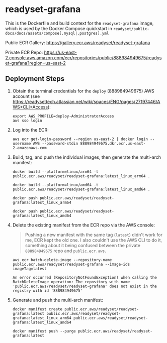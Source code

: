 # readyset-grafana

This is the Dockerfile and build context for the `readyset-grafana` image, which is used by the Docker Compose quickstart in `readyset/public-docs/docs/assets/compose[.mysql|.postgres].yml`

Public ECR Gallery:
https://gallery.ecr.aws/readyset/readyset-grafana

Private ECR Repo:
https://us-east-2.console.aws.amazon.com/ecr/repositories/public/888984949675/readyset-grafana?region=us-east-2

## Deployment Steps

1. Obtain the terminal credentials for the `deploy` (888984949675) AWS account (see https://readysettech.atlassian.net/wiki/spaces/ENG/pages/27197446/AWS+CLI+Access):
    ```
    export AWS_PROFILE=deploy-AdministratorAccess
    aws sso login
    ```
1. Log into the ECR:
    ```
    aws ecr get-login-password --region us-east-2 | docker login --username AWS --password-stdin 888984949675.dkr.ecr.us-east-2.amazonaws.com
    ```
1. Build, tag, and push the individual images, then generate the multi-arch manifest:
    ```
    docker build --platform=linux/arm64 -t public.ecr.aws/readyset/readyset-grafana:latest_linux_arm64 .

    docker build --platform=linux/amd64 -t public.ecr.aws/readyset/readyset-grafana:latest_linux_amd64 .

    docker push public.ecr.aws/readyset/readyset-grafana:latest_linux_arm64

    docker push public.ecr.aws/readyset/readyset-grafana:latest_linux_amd64
    ```
1. Delete the existing manifest from the ECR repo via the AWS console:
    > Pushing a new manifest with the same tag (`latest`) didn't work for me, ECR kept the old one.
    > I also couldn't use the AWS CLI to do it, something about it being confused between the private `888984949675` repo and `public.ecr.aws`.
    ```
    aws ecr batch-delete-image --repository-name public.ecr.aws/readyset/readyset-grafana --image-ids imageTag=latest

    An error occurred (RepositoryNotFoundException) when calling the BatchDeleteImage operation: The repository with name 'public.ecr.aws/readyset/readyset-grafana' does not exist in the registry with id '888984949675'
    ```
1. Generate and push the multi-arch manifest:
    ```
    docker manifest create public.ecr.aws/readyset/readyset-grafana:latest public.ecr.aws/readyset/readyset-grafana:latest_linux_arm64 public.ecr.aws/readyset/readyset-grafana:latest_linux_amd64

    docker manifest push --purge public.ecr.aws/readyset/readyset-grafana:latest
    ```